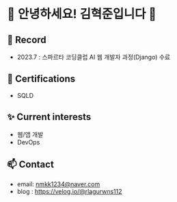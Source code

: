 # 👋 안녕하세요! 김혁준입니다 👋

## 🚀 Record

- 2023.7 : 스파르타 코딩클럽 AI 웹 개발자 과정(Django) 수료 

## 📜 Certifications
- SQLD

## ✨ Current interests

- 웹/앱 개발
- DevOps

## 📫 Contact

- email: nmkk1234@naver.com
- blog : https://velog.io/@rlagurwns112
